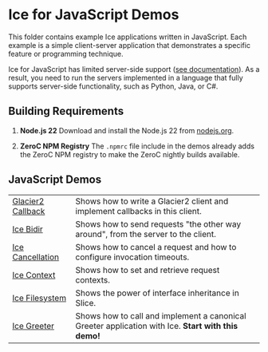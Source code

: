 # Ice for JavaScript Demos

This folder contains example Ice applications written in JavaScript. Each example is a simple client-server application
that demonstrates a specific feature or programming technique.

Ice for JavaScript has limited server-side support ([see documentation][1]). As a result, you need to run the servers
implemented in a language that fully supports server-side functionality, such as Python, Java, or C#.

## Building Requirements

1. **Node.js 22**
   Download and install the Node.js 22 from
   [nodejs.org](https://nodejs.org/en/download).

2. **ZeroC NPM Registry**
   The `.npmrc` file include in the demos already adds the ZeroC NPM registry to make
   the ZeroC nightly builds available.

## JavaScript Demos

|                                           |                                                                                                     |
|-------------------------------------------|-----------------------------------------------------------------------------------------------------|
| [Glacier2 Callback](./Glacier2/callback/) | Shows how to write a Glacier2 client and implement callbacks in this client.                        |
| [Ice Bidir](./Ice/bidir/)                 | Shows how to send requests "the other way around", from the server to the client.                   |
| [Ice Cancellation](./Ice/cancellation/)   | Shows how to cancel a request and how to configure invocation timeouts.                             |
| [Ice Context](./Ice/context/)             | Shows how to set and retrieve request contexts.                                                     |
| [Ice Filesystem](./Ice/filesystem/)       | Shows the power of interface inheritance in Slice.                                                  |
| [Ice Greeter](./Ice/greeter/)             | Shows how to call and implement a canonical Greeter application with Ice. **Start with this demo!** |

[1]: https://doc.zeroc.com/ice/3.7/language-mappings/javascript-mapping
